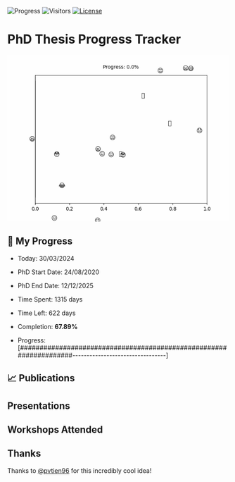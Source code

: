 ![Progress](https://img.shields.io/badge/Progress-67.89%25-b1de71?style=flat-square)
![Visitors](https://api.visitorbadge.io/api/combined?path=https%3A%2F%2Fgithub.com%2Fpvtien96%2FPhD_Thesis_Tracker&label=Views&labelColor=%2337d67a&countColor=%23ff8a65&style=flat-square)
[![License](https://img.shields.io/badge/License-Apache_2.0-blue.svg)](https://opensource.org/licenses/Apache-2.0)

# PhD Thesis Progress Tracker

<td style="width: 10%; padding: 10px; border: none;">
      <img src="progress.gif" alt="Progress" style="height: 10%">
</td>

## :calendar: My Progress

- Today: 30/03/2024
- PhD Start Date: 24/08/2020
- PhD End Date: 12/12/2025

- Time Spent: 1315 days
- Time Left: 622 days
- Completion: <b>67.89%</b>
- Progress: [###################################################################---------------------------------]

## 📈 Publications

## Presentations

## Workshops Attended

## Thanks

Thanks to [@pvtien96](https://github.com/pvtien96) for this incredibly cool idea!
